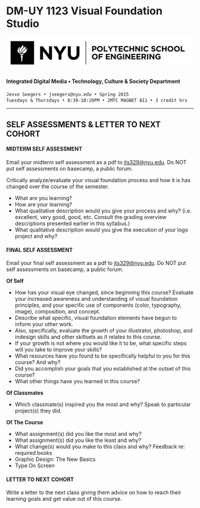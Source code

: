 # DM-UY 1123 Visual Foundation Studio

![NYU](nyu_soe_logo.png)
#### Integrated Digital Media • Technology, Culture & Society Department 

    Jesse Seegers • jseegers@nyu.edu • Spring 2015 
    Tuesdays & Thursdays • 8:30-10:20PM • 2MTC MAGNET 811 • 3 credit hrs

---


## SELF ASSESSMENTS & LETTER TO NEXT COHORT

#### MIDTERM SELF ASSESSMENT  

Email your midterm self assessment as a pdf to jts329@nyu.edu. Do NOT put self assessments on basecamp, a public forum.

Critically analyze/evaluate your visual foundation process and how it is has changed over the course of the semester. 

* What are you learning? 
* How are your learning?
* What qualitative description would you give your process and why? (i.e. excellent, very good, good, etc. Consult the grading overview descriptions presented earlier in this syllabus.)
* What qualitative description would you give the execution of your logo project and why?


#### FINAL SELF ASSESSMENT   

Email your final self assessment as a pdf to jts329@nyu.edu. Do NOT put self assessments on basecamp, a public forum.

**Of Self**

* How has your visual eye changed, since beginning this course? Evaluate your increased awareness and understanding of visual foundation principles, and your specific use of components (color, typography, image), composition, and concept. 
* Describe what specific, visual foundation elements have begun to inform your other work. 
* Also, specifically, evaluate the growth of your illustrator, photoshop, and indesign skills and other skillsets as it relates to this course. 
* If your growth is not where you would like it to be, what specific steps will you take to improve your skills?
* What resources have you found to be specifically helpful to you for this course? And why?
* Did you accomplish your goals that you established at the outset of this course?
* What other things have you learned in this course?

**Of Classmates**

* Which classmate(s) inspired you the most and why? Speak to particular project(s) they did.

**Of The Course**

* What assignment(s) did you like the most and why?
* What assignment(s) did you like the least and why?
* What change(s) would you make to this class and why?
Feedback re: required books
* Graphic Design: The New Basics
* Type On Screen


#### LETTER TO NEXT COHORT   

Write a letter to the next class giving them advice on how to reach their learning goals and get value out of this course.
